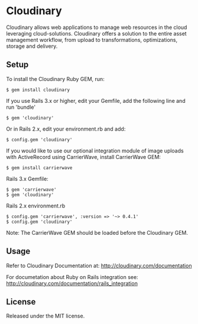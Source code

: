 Cloudinary
==========

Cloudinary allows web applications to manage web resources in the cloud leveraging cloud-solutions. 
Cloudinary offers a solution to the entire asset management workflow, from upload to transformations, optimizations, storage and delivery. 

## Setup ######################################################################

To install the Cloudinary Ruby GEM, run:

	$ gem install cloudinary

If you use Rails 3.x or higher, edit your Gemfile, add the following line and run 'bundle'

	$ gem 'cloudinary'

Or in Rails 2.x, edit your environment.rb and add:

	$ config.gem 'cloudinary'

If you would like to use our optional integration module of image uploads with ActiveRecord using CarrierWave, install CarrierWave GEM:

	$ gem install carrierwave

Rails 3.x Gemfile:

	$ gem 'carrierwave'
	$ gem 'cloudinary'

Rails 2.x environment.rb

	$ config.gem 'carrierwave', :version => '~> 0.4.1'
	$ config.gem 'cloudinary'

Note: The CarrierWave GEM should be loaded before the Cloudinary GEM.


## Usage ######################################################################

Refer to Cloudinary Documentation at:
http://cloudinary.com/documentation


For documetation about Ruby on Rails integration see:
http://cloudinary.com/documentation/rails_integration


## License #######################################################################

Released under the MIT license. 

